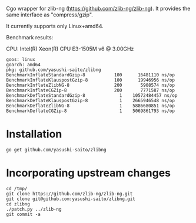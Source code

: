 Cgo wrapper for zlib-ng (https://github.com/zlib-ng/zlib-ng).
It provides the same interface as "compress/gzip".

It currently supports only Linux+amd64.

Benchmark results:

CPU: Intel(R) Xeon(R) CPU E3-1505M v6 @ 3.00GHz

```
goos: linux
goarch: amd64
pkg: github.com/yasushi-saito/zlibng
BenchmarkInflateStandardGzip-8    	     100	  16481110 ns/op
BenchmarkInflateKlauspostGzip-8   	     100	  19946956 ns/op
BenchmarkInflateZlibNG-8          	     200	   5908574 ns/op
BenchmarkInflateCGZip-8           	     200	   7771587 ns/op
BenchmarkDeflateStandardGzip-8    	       1	10572484457 ns/op
BenchmarkDeflateKlauspostGzip-8   	       1	2665946548 ns/op
BenchmarkDeflateZlibNG-8          	       1	5886680851 ns/op
BenchmarkDeflateCGZip-8           	       1	5069861793 ns/op
```

# Installation

```
go get github.com/yasushi-saito/zlibng
```

# Incorporating upstream changes

```
cd /tmp/
git clone https://github.com/zlib-ng/zlib-ng.git
git clone git@github.com:yasushi-saito/zlibng.git
cd zlibng
./patch.py ../zlib-ng
git commit -a
```
